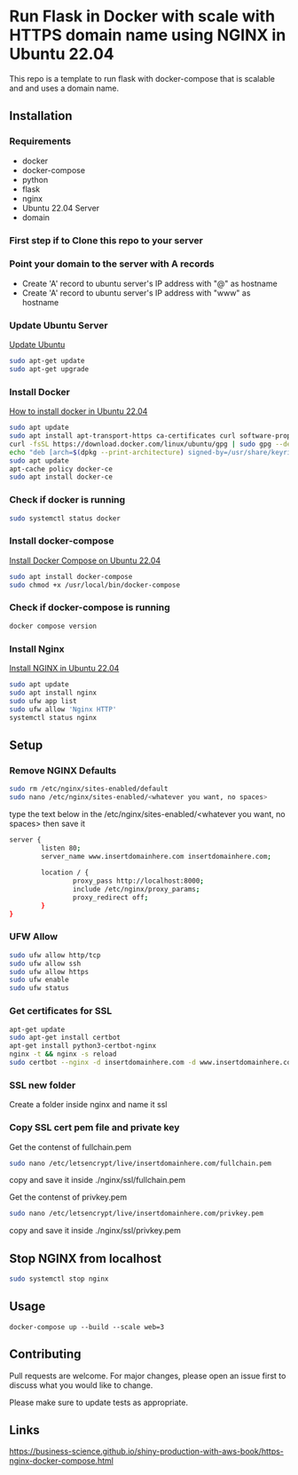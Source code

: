 # Run Flask in Docker with scale with HTTPS domain name using NGINX in Ubuntu 22.04

This repo is a template to run flask with docker-compose that is scalable and and uses a domain name.

## Installation

### Requirements
- docker
- docker-compose
- python
- flask
- nginx
- Ubuntu 22.04 Server
- domain

### First step if to Clone this repo to your server

### Point your domain to the server with A records
- Create 'A' record to ubuntu server's IP address with "@" as hostname
- Create 'A' record to ubuntu server's IP address with "www" as hostname

### Update Ubuntu Server
[Update Ubuntu](https://www.cyberciti.biz/faq/upgrade-update-ubuntu-using-terminal/)
```bash
sudo apt-get update
sudo apt-get upgrade
```

### Install Docker
[How to install docker in Ubuntu 22.04](https://www.digitalocean.com/community/tutorials/how-to-install-and-use-docker-on-ubuntu-22-04)
```bash
sudo apt update
sudo apt install apt-transport-https ca-certificates curl software-properties-common
curl -fsSL https://download.docker.com/linux/ubuntu/gpg | sudo gpg --dearmor -o /usr/share/keyrings/docker-archive-keyring.gpg
echo "deb [arch=$(dpkg --print-architecture) signed-by=/usr/share/keyrings/docker-archive-keyring.gpg] https://download.docker.com/linux/ubuntu $(lsb_release -cs) stable" | sudo tee /etc/apt/sources.list.d/docker.list > /dev/null
sudo apt update
apt-cache policy docker-ce
sudo apt install docker-ce
```
### Check if docker is running
```bash
sudo systemctl status docker
```

### Install docker-compose
[Install Docker Compose on Ubuntu 22.04](https://cloudinfrastructureservices.co.uk/how-to-install-and-use-docker-compose-on-ubuntu-22-04/)
```bash
sudo apt install docker-compose
sudo chmod +x /usr/local/bin/docker-compose
```

### Check if docker-compose is running
```bash
docker compose version
```

### Install Nginx
[Install NGINX in Ubuntu 22.04](https://www.digitalocean.com/community/tutorials/how-to-install-nginx-on-ubuntu-22-04)
```bash
sudo apt update
sudo apt install nginx
sudo ufw app list
sudo ufw allow 'Nginx HTTP'
systemctl status nginx
```
## Setup

### Remove NGINX Defaults
```bash
sudo rm /etc/nginx/sites-enabled/default
sudo nano /etc/nginx/sites-enabled/<whatever you want, no spaces>
```
type the text below in the /etc/nginx/sites-enabled/<whatever you want, no spaces>
then save it
```bash
server {
        listen 80;
        server_name www.insertdomainhere.com insertdomainhere.com;
        
        location / {
                proxy_pass http://localhost:8000;
                include /etc/nginx/proxy_params;
                proxy_redirect off;
        }
}
```


### UFW Allow
```bash
sudo ufw allow http/tcp
sudo ufw allow ssh
sudo ufw allow https
sudo ufw enable
sudo ufw status
```

### Get certificates for SSL
```bash
apt-get update
sudo apt-get install certbot
apt-get install python3-certbot-nginx
nginx -t && nginx -s reload
sudo certbot --nginx -d insertdomainhere.com -d www.insertdomainhere.com
```
### SSL new folder
Create a folder inside nginx and name it ssl

### Copy SSL cert pem file and private key
Get the contenst of fullchain.pem
```bash
sudo nano /etc/letsencrypt/live/insertdomainhere.com/fullchain.pem
```
copy and save it inside ./nginx/ssl/fullchain.pem

Get the contenst of privkey.pem
```bash
sudo nano /etc/letsencrypt/live/insertdomainhere.com/privkey.pem
```
copy and save it inside ./nginx/ssl/privkey.pem

## Stop NGINX from localhost
```bash
sudo systemctl stop nginx
```

## Usage
```docker-compose
docker-compose up --build --scale web=3
```

## Contributing

Pull requests are welcome. For major changes, please open an issue first
to discuss what you would like to change.

Please make sure to update tests as appropriate.

## Links
https://business-science.github.io/shiny-production-with-aws-book/https-nginx-docker-compose.html